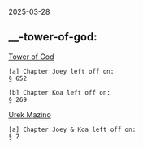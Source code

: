 2025-03-28

__-tower-of-god:
----------------
[Tower of God](https://www.mangaread.org/manga/tower-of-god-manhwa/)
    
    [a] Chapter Joey left off on:
    § 652
    
    [b] Chapter Koa left off on:
    § 269

[Urek Mazino](https://mangabuddy.com/tower-of-god-urek-mazino)

    [a] Chapter Joey & Koa left off on:
    § 7 

